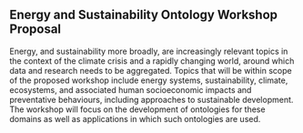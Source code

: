 ## Energy and Sustainability Ontology Workshop Proposal

Energy, and sustainability more broadly, are increasingly relevant topics in the context of the climate crisis and a rapidly changing world, around which data and research needs to be aggregated. Topics that will be within scope of the proposed workshop include energy systems, sustainability, climate, ecosystems, and associated human socioeconomic impacts and preventative behaviours, including approaches to sustainable development. The workshop will focus on the development of ontologies for these domains as well as applications in which such ontologies are used.
